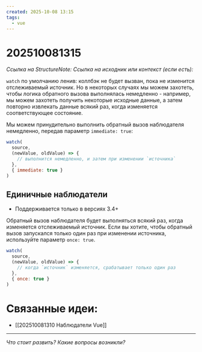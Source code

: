 ```yaml
---
created: 2025-10-08 13:15
tags:
  - vue
---
```

# 202510081315
*Ссылка на StructureNote:*
*Ссылка на исходник или контекст (если есть):* 

`watch` по умолчанию ленив: коллбэк не будет вызван, пока не изменится отслеживаемый источник. Но в некоторых случаях мы можем захотеть, чтобы логика обратного вызова выполнялась немедленно - например, мы можем захотеть получить некоторые исходные данные, а затем повторно извлекать данные всякий раз, когда изменяется соответствующее состояние.

Мы можем принудительно выполнить обратный вызов наблюдателя немедленно, передав параметр `immediate: true`:
```js
watch(
  source,
  (newValue, oldValue) => {
    // выполнится немедленно, и затем при изменении `источника`
  },
  { immediate: true }
)
```
## Единичные наблюдатели
- Поддерживается только в версиях 3.4+

Обратный вызов наблюдателя будет выполняться всякий раз, когда изменяется отслеживаемый источник. Если вы хотите, чтобы обратный вызов запускался только один раз при изменении источника, используйте параметр `once: true`.
```js
watch(
  source,
  (newValue, oldValue) => {
    // когда `источник` изменяется, срабатывает только один раз
  },
  { once: true }
)
```
# Связанные идеи:
* [[202510081310 Наблюдатели Vue]]
---

*Что стоит развить? Какие вопросы возникли?*
